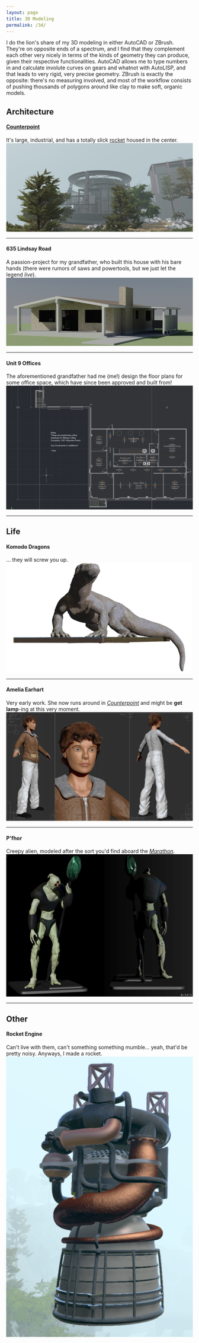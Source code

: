 ```yaml
---
layout: page
title: 3D Modeling
permalink: /3d/
---
```


I do the lion's share of my 3D modeling in either AutoCAD or ZBrush. They're on opposite ends of a spectrum, and I find that they complement each other very nicely in terms of the kinds of geometry they can produce, given their respective functionalities. AutoCAD allows me to type numbers in and calculate involute curves on gears and whatnot with AutoLISP, and that leads to very rigid, very precise geometry. ZBrush is exactly the opposite: there's no measuring involved, and most of the workflow consists of pushing thousands of polygons around like clay to make soft, organic models.

## Architecture ##

#### [Counterpoint][] ####
It's large, industrial, and has a totally slick [rocket][vulcain] housed in the center.
[![Counterpoint][_counterpoint]][counterpoint]

---

#### 635 Lindsay Road ####
A passion-project for my grandfather, who built this house with his bare hands (there were rumors of saws and powertools, but we just let the legend *live*).
[![635 Lindsay Road][_lindsay]][lindsay]

---

#### Unit 9 Offices ####
The aforementioned grandfather had me (me!) design the floor plans for some office space, which have since been approved and built from!
[![Unit 9 Offices][_office]][office]

---


## Life ##

#### Komodo Dragons ####
... they will screw you up.
[![komodo render][_komodo]][komodo]

---

#### Amelia Earhart ####
Very early work. She now runs around in [*Counterpoint*][counterpoint] and might be **get lamp**-ing at this very moment.
[![Amelia][_amelia]][amelia]

---

#### P'fhor ####
Creepy alien, modeled after the sort you'd find aboard the [*Marathon*][marathon].
[![P'fhor][_pfhor]][pfhor]

---


## Other ##


#### Rocket Engine ####
Can't live with them, can't something something mumble... yeah, that'd be pretty noisy. Anyways, I made a rocket.
[![Rocket][_vulcain]][vulcain]



[Counterpoint]: /3d/counterpoint/ "Counterpoint v1.18.3"
[_counterpoint]: /rsc/3d/counterpoint/trusses_v1.18.3.png "Counterpoint v1.18.3"
[amelia]: /3d/amelia/ "Amelia Earhart v2.5.24"
[_amelia]: /rsc/3d/amelia/char-sheet_v2.5.24.png "Amelia Earhart v2.5.24"
[komodo]: /3d/komodo/ "Komodo Dragon v1.6.0"
[_komodo]: /rsc/3d/komodo/render_v1.6.0.png "Komodo Dragon v1.6.0"
[office]: /3d/office/ "Mayview Unit 8 Office v4.2.0"
[_office]: /rsc/3d/office/diagram_v4.2.0.png "Mayview Unit 8 Office v4.2.0"
[lindsay]: /3d/lindsay/ "635 Lindsay Road House v1.0.2"
[_lindsay]: /rsc/3d/lindsay/road.png "635 Lindsay Road House v1.0.2"
[vulcain]: /3d/vulcain/ "Rocket Engine v2.1.55"
[_vulcain]: /rsc/3d/vulcain/render.png "Rocket Engine v2.1.55"
[pfhor]: /3d/pfhor/ "P'fhor v6.2.1"
[_pfhor]: /rsc/3d/pfhor/char-sheet_v6.2.1.png "P'fhor v6.2.1"

[marathon]: http://marathon.bungie.org


